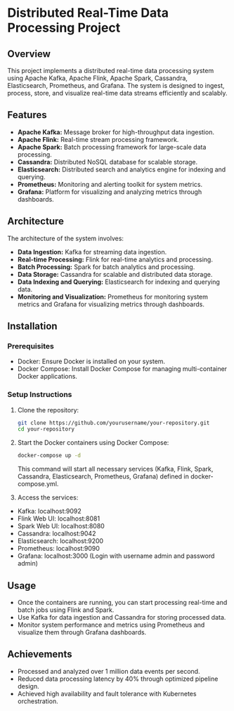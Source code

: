 # Distributed Real-Time Data Processing Project

## Overview
This project implements a distributed real-time data processing system using Apache Kafka, Apache Flink, Apache Spark, Cassandra, Elasticsearch, Prometheus, and Grafana. The system is designed to ingest, process, store, and visualize real-time data streams efficiently and scalably.

## Features
- **Apache Kafka:** Message broker for high-throughput data ingestion.
- **Apache Flink:** Real-time stream processing framework.
- **Apache Spark:** Batch processing framework for large-scale data processing.
- **Cassandra:** Distributed NoSQL database for scalable storage.
- **Elasticsearch:** Distributed search and analytics engine for indexing and querying.
- **Prometheus:** Monitoring and alerting toolkit for system metrics.
- **Grafana:** Platform for visualizing and analyzing metrics through dashboards.

## Architecture
The architecture of the system involves:
- **Data Ingestion:** Kafka for streaming data ingestion.
- **Real-time Processing:** Flink for real-time analytics and processing.
- **Batch Processing:** Spark for batch analytics and processing.
- **Data Storage:** Cassandra for scalable and distributed data storage.
- **Data Indexing and Querying:** Elasticsearch for indexing and querying data.
- **Monitoring and Visualization:** Prometheus for monitoring system metrics and Grafana for visualizing metrics through dashboards.

## Installation
### Prerequisites
- Docker: Ensure Docker is installed on your system.
- Docker Compose: Install Docker Compose for managing multi-container Docker applications.

### Setup Instructions
1. Clone the repository:
   ```bash
   git clone https://github.com/yourusername/your-repository.git
   cd your-repository
2. Start the Docker containers using Docker Compose:
   ```bash
   docker-compose up -d
   ```
   This command will start all necessary services (Kafka, Flink, Spark, Cassandra, Elasticsearch, Prometheus, Grafana) defined in docker-compose.yml.

3. Access the services:

- Kafka: localhost:9092
- Flink Web UI: localhost:8081
- Spark Web UI: localhost:8080
- Cassandra: localhost:9042
- Elasticsearch: localhost:9200
- Prometheus: localhost:9090
- Grafana: localhost:3000 (Login with username admin and password admin)

## Usage

- Once the containers are running, you can start processing real-time and batch jobs using Flink and Spark.
- Use Kafka for data ingestion and Cassandra for storing processed data.
- Monitor system performance and metrics using Prometheus and visualize them through Grafana dashboards.

## Achievements
- Processed and analyzed over 1 million data events per second.
- Reduced data processing latency by 40% through optimized pipeline design.
- Achieved high availability and fault tolerance with Kubernetes orchestration.
